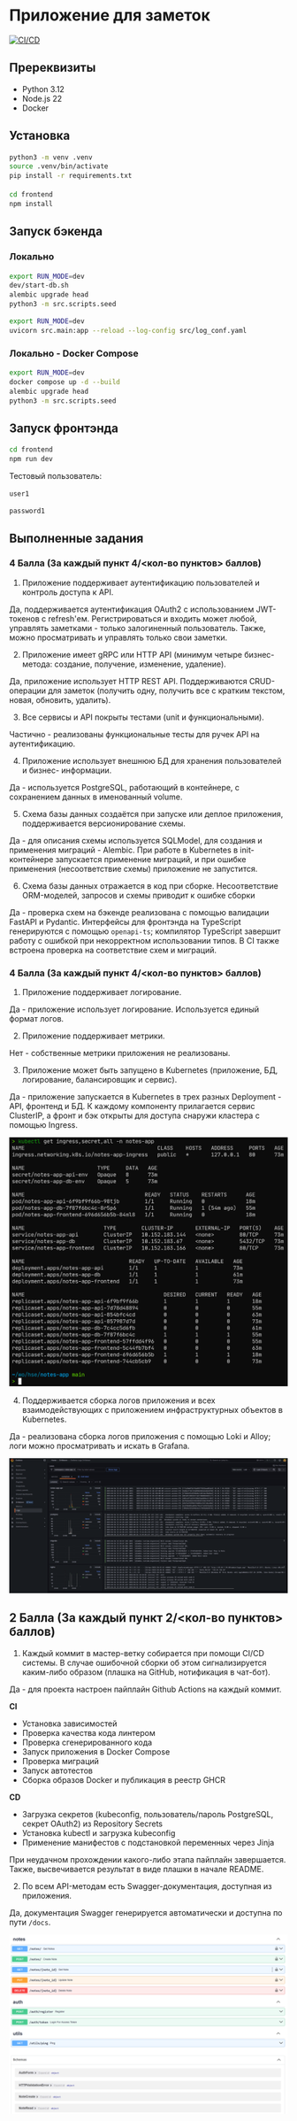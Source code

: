 # Приложение для заметок

[![CI/CD](https://github.com/shar3nda/notes-app/actions/workflows/ci.yml/badge.svg)](https://github.com/shar3nda/notes-app/actions/workflows/ci.yml)

## Пререквизиты

- Python 3.12
- Node.js 22
- Docker

## Установка

```sh
python3 -m venv .venv
source .venv/bin/activate
pip install -r requirements.txt

cd frontend
npm install
```

## Запуск бэкенда

### Локально

```sh
export RUN_MODE=dev
dev/start-db.sh
alembic upgrade head
python3 -m src.scripts.seed
```

```sh
export RUN_MODE=dev
uvicorn src.main:app --reload --log-config src/log_conf.yaml
```

### Локально - Docker Compose

```sh
export RUN_MODE=dev
docker compose up -d --build
alembic upgrade head
python3 -m src.scripts.seed
```

## Запуск фронтэнда

```sh
cd frontend
npm run dev
```

Тестовый пользователь:

`user1`

`password1`

## Выполненные задания

### 4 Балла (За каждый пункт 4/<кол-во пунктов> баллов)

1. Приложение поддерживает аутентификацию пользователей и контроль доступа к API.

Да, поддерживается аутентификация OAuth2 с использованием JWT-токенов с refresh'ем.
Регистрироваться и входить может любой, управлять заметками - только залогиненный
пользователь. Также, можно просматривать и управлять только свои заметки.

2. Приложение имеет gRPC или HTTP API (минимум четыре бизнес-метода: создание,
получение, изменение, удаление).

Да, приложение использует HTTP REST API. Поддерживаются CRUD-операции для заметок
(получить одну, получить все с кратким текстом, новая, обновить, удалить).

3. Все сервисы и API покрыты тестами (unit и функциональными).

Частично - реализованы функциональные тесты для ручек API на аутентификацию.

4. Приложение использует внешнюю БД для хранения пользователей и бизнес-
информации.

Да - используется PostgreSQL, работающий в контейнере, с сохранением данных в
именованный volume.

5. Схема базы данных создаётся при запуске или деплое приложения, поддерживается
версионирование схемы.

Да - для описания схемы используется SQLModel, для создания и применения миграций -
Alembic. При работе в Kubernetes в init-контейнере запускается применение миграций, и при
ошибке применения (несоответствие схемы) приложение не запустится.

6. Схема базы данных отражается в код при сборке. Несоответствие ORM-моделей,
запросов и схемы приводит к ошибке сборки

Да - проверка схем на бэкенде реализована с помощью валидации FastAPI и Pydantic.
Интерфейсы для фронтэнда на TypeScript генерируются с помощью `openapi-ts`; компилятор
TypeScript завершит работу с ошибкой при некорректном использовании типов. В CI также
встроена проверка на соответствие схем и миграций.

### 4 Балла (За каждый пункт 4/<кол-во пунктов> баллов)

1. Приложение поддерживает логирование.

Да - приложение использует логирование. Используется единый формат логов.

2. Приложение поддерживает метрики.

Нет - собственные метрики приложения не реализованы.

3. Приложение может быть запущено в Kubernetes (приложение, БД, логирование,
балансировщик и сервис).

Да - приложение запускается в Kubernetes в трех разных Deployment - API, фронтенд и БД.
К каждому компоненту прилагается сервис ClusterIP, а фронт и бэк открыты для доступа
снаружи кластера с помощью Ingress.

![приложение в кластере](img/cluster.png)

4. Поддерживается сборка логов приложения и всех взаимодействующих с приложением
инфраструктурных объектов в Kubernetes.

Да - реализована сборка логов приложения с помощью Loki и Alloy; логи можно просматривать
и искать в Grafana.

![grafana](img/grafana.png)

## 2 Балла (За каждый пункт 2/<кол-во пунктов> баллов)

1. Каждый коммит в мастер-ветку собирается при помощи CI/CD системы. В случае
ошибочной сборки об этом сигнализируется каким-либо образом (плашка на GitHub,
нотификация в чат-бот).

Да - для проекта настроен пайплайн Github Actions на каждый коммит.

**CI**

- Установка зависимостей
- Проверка качества кода линтером
- Проверка сгенерированного кода
- Запуск приложения в Docker Compose
- Проверка миграций
- Запуск автотестов
- Сборка образов Docker и публикация в реестр GHCR

**CD**

- Загрузка секретов (kubeconfig, пользователь/пароль PostgreSQL, секрет OAuth2) из
Repository Secrets
- Установка kubectl и загрузка kubeconfig
- Применение манифестов с подстановкой переменных через Jinja

При неудачном прохождении какого-либо этапа пайплайн завершается. Также, высвечивается
результат в виде плашки в начале README.

2. По всем API-методам есть Swagger-документация, доступная из приложения.

Да, документация Swagger генерируется автоматически и доступна по пути `/docs`.

![swagger](img/swagger.png)
